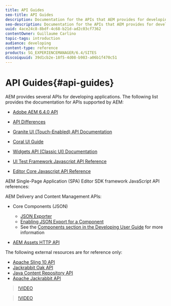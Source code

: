 ```yaml
---
title: API Guides
seo-title: API Guides
description: Documentation for the APIs that AEM provides for developing applications
seo-description: Documentation for the APIs that AEM provides for developing applications
uuid: 4ace24c8-8bdf-4c68-b21d-ad2c03cf7362
contentOwner: Guillaume Carlino
topic-tags: introduction
audience: developing
content-type: reference
products: SG_EXPERIENCEMANAGER/6.4/SITES
discoiquuid: 39d1cb2e-18f5-4d08-b983-a06b1f470c51
---
```


# API Guides{#api-guides}

AEM provides several APIs for developing applications. The following list provides the documentation for APIs supported by AEM:

* [Adobe AEM 6.4.0 API](/sites/developing/using/reference-materials/javadoc/index.md)  

* [API Differences](/sites/developing/using/reference-materials/diff-previous/changes.md)  

* [Granite UI (Touch-Enabled) API Documentation](/sites/developing/using/reference-materials/granite-ui/api/index.md)  

* [Coral UI Guide](/sites/developing/using/reference-materials/coral-ui/coralui3/index.md)  

* [Widgets API (Classic UI) Documentation](/sites/developing/using/reference-materials/widgets-api/index.md)  

* [UI Test Framework Javascript API Reference](/sites/developing/using/reference-materials/test-api/index.md)  

* [Editor Core Javascript API Reference](/sites/developing/using/reference-materials/jsdoc/ui-touch/editor-core/index.md)

AEM Single-Page Application (SPA) Editor SDK framework JavaScript API references:

AEM Delivery and Content Management APIs:

* Core Components (JSON)

    * [JSON Exporter](../../../sites/developing/using/json-exporter.md)
    * [Enabling JSON Export for a Component](../../../sites/developing/using/json-exporter-components.md)
    * See the [Components section in the Developing User Guide](https://helpx.adobe.com/experience-manager/6-4/sites/developing/user-guide.html?topic=/experience-manager/6-4/sites/developing/morehelp/components.ug.js) for more information

* [AEM Assets HTTP API](../../../assets/using/mac-api-assets.md)

The following external resources are for reference only:

* [Apache Sling 10 API](https://sling.apache.org/apidocs/sling10/)
* [Jackrabbit Oak API](https://jackrabbit.apache.org/oak/docs/oak_api/overview.html)
* [Java Content Repository API](https://www.day.com/maven/javax.jcr/javadocs/jcr-2.0/)
* [Apache Jackrabbit API](https://jackrabbit.apache.org/api)

>[!VIDEO](https://vimeo.com/)

>[!VIDEO](https://vimeo.com/)
